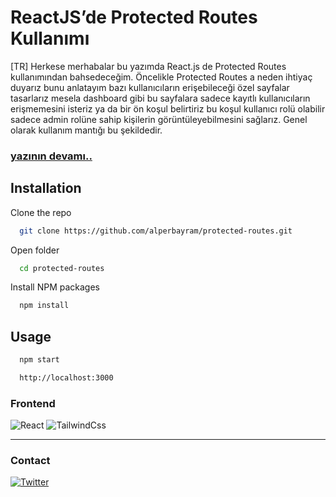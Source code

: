 # ReactJS’de Protected Routes Kullanımı
[TR] Herkese merhabalar bu yazımda React.js de Protected Routes kullanımından bahsedeceğim.
Öncelikle Protected Routes a neden ihtiyaç duyarız bunu anlatayım bazı kullanıcıların erişebileceği özel sayfalar tasarlarız mesela dashboard gibi bu sayfalara sadece kayıtlı kullanıcıların erişmemesini isteriz ya da bir ön koşul belirtiriz bu koşul kullanıcı rolü olabilir sadece admin rolüne sahip kişilerin görüntüleyebilmesini sağlarız. Genel olarak kullanım mantığı bu şekildedir. 

### [yazının devamı..](https://alper-bayram.medium.com/reactjsde-protected-routes-kullan%C4%B1m%C4%B1-188f453a8abc)

## Installation
Clone the repo
```bash 
  git clone https://github.com/alperbayram/protected-routes.git
```

Open folder
```bash 
  cd protected-routes
```

Install NPM packages
```bash 
  npm install
```

## Usage

```bash 
  npm start
```
```bash 
  http://localhost:3000
```

<h3 align="left">Frontend</h3>

![React](https://img.shields.io/badge/-React-0A1A2F?style=flat&logo=react)
![TailwindCss](https://img.shields.io/badge/-TailwindCss-0A1A2F?style=flat&logo=tailwindcss)


--- 

### Contact
[![Twitter](https://img.shields.io/badge/-Twitter-0A1A2F?style=flat&logo=twitter)](https://twitter.com/alperbayrmm)&nbsp;

